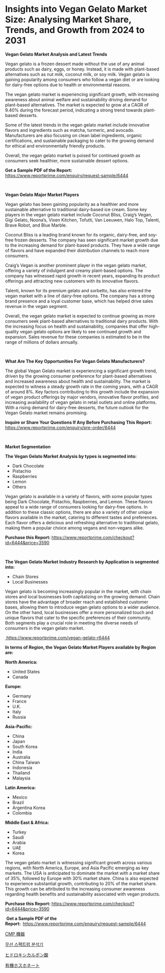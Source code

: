 <p><h1>Insights into Vegan Gelato Market Size: Analysing Market Share, Trends, and Growth from 2024 to 2031</h1></p><p><strong>Vegan Gelato Market Analysis and Latest Trends</strong></p>
<p><p>Vegan gelato is a frozen dessert made without the use of any animal products such as dairy, eggs, or honey. Instead, it is made with plant-based alternatives such as nut milk, coconut milk, or soy milk. Vegan gelato is gaining popularity among consumers who follow a vegan diet or are looking for dairy-free options due to health or environmental reasons.</p><p>The vegan gelato market is experiencing significant growth, with increasing awareness about animal welfare and sustainability driving demand for plant-based alternatives. The market is expected to grow at a CAGR of 9.40% during the forecast period, indicating a strong trend towards plant-based desserts.</p><p>Some of the latest trends in the vegan gelato market include innovative flavors and ingredients such as matcha, turmeric, and avocado. Manufacturers are also focusing on clean label ingredients, organic certifications, and sustainable packaging to cater to the growing demand for ethical and environmentally friendly products.</p><p>Overall, the vegan gelato market is poised for continued growth as consumers seek healthier, more sustainable dessert options.</p></p>
<p><strong>Get a Sample PDF of the Report:&nbsp;</strong> <a href="https://www.reportprime.com/enquiry/request-sample/6444">https://www.reportprime.com/enquiry/request-sample/6444</a></p>
<p>&nbsp;</p>
<p><strong>Vegan Gelato Major Market Players</strong></p>
<p><p>Vegan gelato has been gaining popularity as a healthier and more sustainable alternative to traditional dairy-based ice cream. Some key players in the vegan gelato market include Coconut Bliss, Craig’s Vegan, Gigi Gelato, Noona’s, Vixen Kitchen, Tofutti, Van Leeuwen, Halo Top, Talenti, Brave Robot, and Blue Marble.</p><p>Coconut Bliss is a leading brand known for its organic, dairy-free, and soy-free frozen desserts. The company has seen significant market growth due to the increasing demand for plant-based products. They have a wide range of flavors and have expanded their distribution channels to reach more consumers. </p><p>Craig’s Vegan is another prominent player in the vegan gelato market, offering a variety of indulgent and creamy plant-based options. The company has witnessed rapid growth in recent years, expanding its product offerings and attracting new customers with its innovative flavors.</p><p>Talenti, known for its premium gelato and sorbetto, has also entered the vegan market with a line of dairy-free options. The company has a strong brand presence and a loyal customer base, which has helped drive sales revenue in the vegan segment.</p><p>Overall, the vegan gelato market is expected to continue growing as more consumers seek plant-based alternatives to traditional dairy products. With the increasing focus on health and sustainability, companies that offer high-quality vegan gelato options are likely to see continued growth and expansion. Sales revenue for these companies is estimated to be in the range of millions of dollars annually.</p></p>
<p>&nbsp;</p>
<p><strong>What Are The Key Opportunities For Vegan Gelato Manufacturers?</strong></p>
<p><p>The global Vegan Gelato market is experiencing a significant growth trend, driven by the growing consumer preference for plant-based alternatives and increased awareness about health and sustainability. The market is expected to witness a steady growth rate in the coming years, with a CAGR of around 8%. Key factors contributing to this growth include the expansion of vegan product offerings by major vendors, innovative flavor profiles, and increasing availability of vegan gelato in retail outlets and online platforms. With a rising demand for dairy-free desserts, the future outlook for the Vegan Gelato market remains promising.</p></p>
<p><strong>Inquire or Share Your Questions If Any Before Purchasing This Report:</strong> <a href="https://www.reportprime.com/enquiry/pre-order/6444">https://www.reportprime.com/enquiry/pre-order/6444</a></p>
<p>&nbsp;</p>
<p><strong>Market Segmentation</strong></p>
<p><strong>The Vegan Gelato Market Analysis by types is segmented into:</strong></p>
<p><ul><li>Dark Chocolate</li><li>Pistachio</li><li>Raspberries</li><li>Lemon</li><li>Others</li></ul></p>
<p><p>Vegan gelato is available in a variety of flavors, with some popular types being Dark Chocolate, Pistachio, Raspberries, and Lemon. These flavors appeal to a wide range of consumers looking for dairy-free options. In addition to these classic options, there are also a variety of other unique flavors available in the market, catering to different tastes and preferences. Each flavor offers a delicious and refreshing alternative to traditional gelato, making them a popular choice among vegans and non-vegans alike.</p></p>
<p><strong>Purchase this Report:&nbsp;</strong><a href="https://www.reportprime.com/checkout?id=6444&price=3590">https://www.reportprime.com/checkout?id=6444&price=3590</a></p>
<p>&nbsp;</p>
<p><strong>The Vegan Gelato Market Industry Research by Application is segmented into:</strong></p>
<p><ul><li>Chain Stores</li><li>Local Businesses</li></ul></p>
<p><p>Vegan gelato is becoming increasingly popular in the market, with chain stores and local businesses both capitalizing on the growing demand. Chain stores have the advantage of broader reach and established customer bases, allowing them to introduce vegan gelato options to a wider audience. On the other hand, local businesses offer a more personalized touch and unique flavors that cater to the specific preferences of their community. Both segments play a crucial role in meeting the diverse needs of consumers in the vegan gelato market.</p></p>
<p><a href="https://www.reportprime.com/vegan-gelato-r6444">&nbsp;https://www.reportprime.com/vegan-gelato-r6444</a></p>
<p><strong>In terms of Region, the Vegan Gelato Market Players available by Region are:</strong></p>
<p>
    <p> <strong> North America: </strong>
        <ul>
            <li>United States</li>
            <li>Canada</li>
        </ul>
        </p> 
    <p> <strong> Europe: </strong>
        <ul>
            <li>Germany</li>
            <li>France</li>
            <li>U.K.</li>
            <li>Italy</li>
            <li>Russia</li>
        </ul>
        </p> 
    <p> <strong> Asia-Pacific: </strong>
        <ul>
            <li>China</li>
            <li>Japan</li>
            <li>South Korea</li>
            <li>India</li>
            <li>Australia</li>
            <li>China Taiwan</li>
            <li>Indonesia</li>
            <li>Thailand</li>
            <li>Malaysia</li>
        </ul>
        </p> 
    <p> <strong> Latin America: </strong>
        <ul>
            <li>Mexico</li>
            <li>Brazil</li>
            <li>Argentina Korea</li>
            <li>Colombia</li>
        </ul>
        </p> 
    <p> <strong> Middle East & Africa: </strong>
        <ul>
            <li>Turkey</li>
            <li>Saudi</li>
            <li>Arabia</li>
            <li>UAE</li>
            <li>Korea</li>
        </ul>
    </p>
    </p>
<p><p>The vegan gelato market is witnessing significant growth across various regions, with North America, Europe, and Asia Pacific emerging as key markets. The USA is anticipated to dominate the market with a market share of 35%, followed by Europe with 30% market share. China is also expected to experience substantial growth, contributing to 20% of the market share. This growth can be attributed to the increasing consumer awareness regarding health benefits and sustainability associated with vegan products.</p></p>
<p><strong>Purchase this Report: </strong><a href="https://www.reportprime.com/checkout?id=6444&price=3590">https://www.reportprime.com/checkout?id=6444&price=3590</a></p>
<p>&nbsp;<strong>Get a Sample PDF of the Report:&nbsp;&nbsp;</strong><a href="https://www.reportprime.com/enquiry/request-sample/6444">https://www.reportprime.com/enquiry/request-sample/6444</a></p>
<p><strong></strong></p>
<p><p><a href="https://medium.com/@deontestanton2023/cmp%E8%A3%85%E7%BD%AE%E5%B8%82%E5%A0%B4%E8%A6%8F%E6%A8%A1-%E5%B8%82%E5%A0%B4%E5%B1%95%E6%9C%9B%E3%81%A8%E5%B8%82%E5%A0%B4%E4%BA%88%E6%B8%AC-2024%E5%B9%B4%E3%81%8B%E3%82%892031%E5%B9%B4-e30d326d1e65">CMP 機器</a></p><p><a href="https://github.com/RichardLueilwitz787/Market-Research-Report-List-1/blob/main/119807717724.md">무선 스펙트럼 분석기</a></p><p><a href="https://github.com/Calvi3ynJerde867/Market-Research-Report-List-1/blob/main/161681218960.md">ヒドロキシカルボン酸</a></p><p><a href="https://github.com/JacksonWiza1924/Market-Research-Report-List-1/blob/main/681699718961.md">有機ホスホネート</a></p></p>
